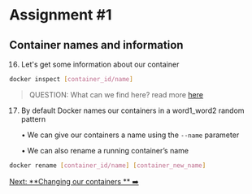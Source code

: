 # Assignment #1

## Container names and information

16. Let's get some information about our container 
```sh
docker inspect [container_id/name]
```
> QUESTION: What can we find here? read more [here](https://docs.docker.com/engine/reference/commandline/inspect/)

17. By default Docker names our containers in a word1_word2 random pattern

    • We can give our containers a name using the `--name` parameter

    • We can also rename a running container’s name
```sh
docker rename [container_id/name] [container_new_name]
```

[Next: **Changing our containers ** ➡️](assignment-5.md)

